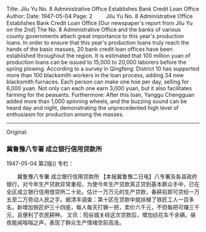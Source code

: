 Title: Jilu Yu No. 8 Administrative Office Establishes Bank Credit Loan Office
Author:
Date: 1947-05-04
Page: 2
　　
Jilu Yu No. 8 Administrative Office
Establishes Bank Credit Loan Office
    [Our newspaper's report from Jilu Yu on the 2nd] The No. 8 Administrative Office and the banks of various county governments attach great importance to this year's production loans. In order to ensure that this year's production loans truly reach the hands of the basic masses, 20 bank credit loan offices have been established throughout the region. It is estimated that 100 million yuan of production loans can be issued to 15,000 to 20,000 laborers before the spring plowing. According to a survey in Qingfeng: District 10 has supported more than 100 blacksmith workers in the loan process, adding 34 new blacksmith furnaces. Each person can make one hoe per day, selling for 6,000 yuan. Not only can each one earn 3,000 yuan, but it also facilitates farming for the peasants.
    Furthermore: After this loan, Yanggu Chengguan added more than 1,000 spinning wheels, and the buzzing sound can be heard day and night, demonstrating the unprecedented high level of enthusiasm for production among the masses.



<hr /> 

Original: 


### 冀鲁豫八专署  成立银行信用贷款所

1947-05-04
第2版()
专栏：

　　冀鲁豫八专署
    成立银行信用贷款所
    【本报冀鲁豫二日电】八专署及各县政府银行，对今年生产贷款异常重视，为使今年生产贷款真正贷到基本群众手中，已在全区成立银行信用借贷所二十处。估计一万万元的生产贷款，春耕前即可贷给一万五至二万劳动人民之手。据清丰调查：第十区在贷款中就扶植了铁匠工人一百多名，新增加铁匠炉三十四座，每人每天打镢一把，卖价六千元，不但每把可赚三千元，且便利了农民耕种。
    又讯：阳谷城关经这次贷款后，增加纺花车千余辆，昼夜能闻嗡嗡之声，表现了群众生产情绪空前高涨。
